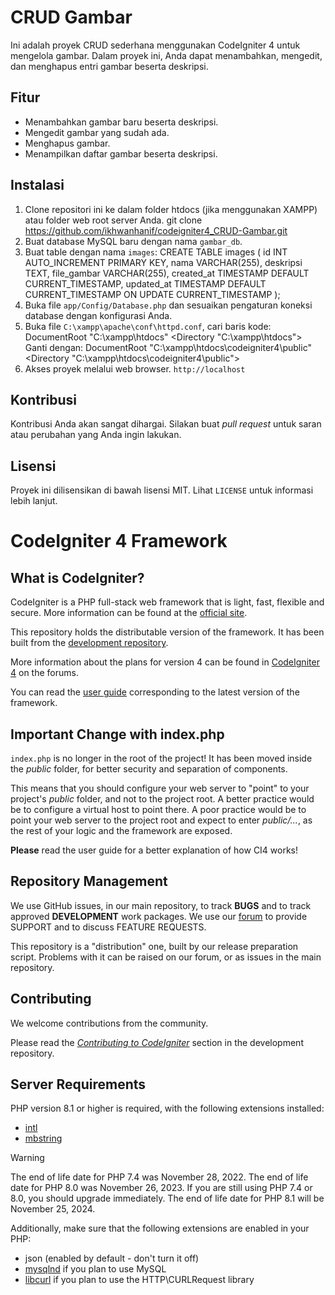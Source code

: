 # CRUD Gambar

Ini adalah proyek CRUD sederhana menggunakan CodeIgniter 4 untuk mengelola gambar. Dalam proyek ini, Anda dapat menambahkan, mengedit, dan menghapus entri gambar beserta deskripsi.

## Fitur

- Menambahkan gambar baru beserta deskripsi.
- Mengedit gambar yang sudah ada.
- Menghapus gambar.
- Menampilkan daftar gambar beserta deskripsi.

## Instalasi

1. Clone repositori ini ke dalam folder htdocs (jika menggunakan XAMPP) atau folder web root server Anda.
   git clone https://github.com/ikhwanhanif/codeigniter4_CRUD-Gambar.git
2. Buat database MySQL baru dengan nama `gambar_db`.
3. Buat table dengan nama `images`:
   CREATE TABLE images (
      id INT AUTO_INCREMENT PRIMARY KEY,
      nama VARCHAR(255),
      deskripsi TEXT,
      file_gambar VARCHAR(255),
      created_at TIMESTAMP DEFAULT CURRENT_TIMESTAMP,
      updated_at TIMESTAMP DEFAULT CURRENT_TIMESTAMP ON UPDATE CURRENT_TIMESTAMP
   );
5. Buka file `app/Config/Database.php` dan sesuaikan pengaturan koneksi database dengan konfigurasi Anda.
6. Buka file `C:\xampp\apache\conf\httpd.conf`, cari baris kode:
   DocumentRoot "C:\xampp\htdocs"
   <Directory "C:\xampp\htdocs">
   Ganti dengan:
   DocumentRoot "C:\xampp\htdocs\codeigniter4\public"
   <Directory "C:\xampp\htdocs\codeigniter4\public">
8. Akses proyek melalui web browser.
   `http://localhost`

## Kontribusi

Kontribusi Anda akan sangat dihargai. Silakan buat _pull request_ untuk saran atau perubahan yang Anda ingin lakukan.

## Lisensi

Proyek ini dilisensikan di bawah lisensi MIT. Lihat `LICENSE` untuk informasi lebih lanjut.

# CodeIgniter 4 Framework

## What is CodeIgniter?

CodeIgniter is a PHP full-stack web framework that is light, fast, flexible and secure.
More information can be found at the [official site](https://codeigniter.com).

This repository holds the distributable version of the framework.
It has been built from the
[development repository](https://github.com/codeigniter4/CodeIgniter4).

More information about the plans for version 4 can be found in [CodeIgniter 4](https://forum.codeigniter.com/forumdisplay.php?fid=28) on the forums.

You can read the [user guide](https://codeigniter.com/user_guide/)
corresponding to the latest version of the framework.

## Important Change with index.php

`index.php` is no longer in the root of the project! It has been moved inside the *public* folder,
for better security and separation of components.

This means that you should configure your web server to "point" to your project's *public* folder, and
not to the project root. A better practice would be to configure a virtual host to point there. A poor practice would be to point your web server to the project root and expect to enter *public/...*, as the rest of your logic and the
framework are exposed.

**Please** read the user guide for a better explanation of how CI4 works!

## Repository Management

We use GitHub issues, in our main repository, to track **BUGS** and to track approved **DEVELOPMENT** work packages.
We use our [forum](http://forum.codeigniter.com) to provide SUPPORT and to discuss
FEATURE REQUESTS.

This repository is a "distribution" one, built by our release preparation script.
Problems with it can be raised on our forum, or as issues in the main repository.

## Contributing

We welcome contributions from the community.

Please read the [*Contributing to CodeIgniter*](https://github.com/codeigniter4/CodeIgniter4/blob/develop/CONTRIBUTING.md) section in the development repository.

## Server Requirements

PHP version 8.1 or higher is required, with the following extensions installed:

- [intl](http://php.net/manual/en/intl.requirements.php)
- [mbstring](http://php.net/manual/en/mbstring.installation.php)

> [!WARNING]
> The end of life date for PHP 7.4 was November 28, 2022.
> The end of life date for PHP 8.0 was November 26, 2023.
> If you are still using PHP 7.4 or 8.0, you should upgrade immediately.
> The end of life date for PHP 8.1 will be November 25, 2024.

Additionally, make sure that the following extensions are enabled in your PHP:

- json (enabled by default - don't turn it off)
- [mysqlnd](http://php.net/manual/en/mysqlnd.install.php) if you plan to use MySQL
- [libcurl](http://php.net/manual/en/curl.requirements.php) if you plan to use the HTTP\CURLRequest library
